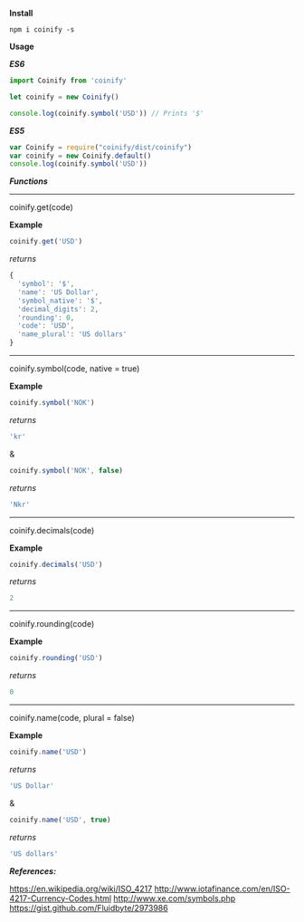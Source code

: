 **Install**

```.batch
npm i coinify -s
```

**Usage**

***ES6***
```.js
import Coinify from 'coinify'

let coinify = new Coinify()

console.log(coinify.symbol('USD')) // Prints '$'

```

***ES5***
```.js
var Coinify = require("coinify/dist/coinify")
var coinify = new Coinify.default()
console.log(coinify.symbol('USD'))
```

***Functions***
_____________________________________

coinify.get(code)

**Example**

```.js
coinify.get('USD')
```
*returns*

```.js
{
  'symbol': '$',
  'name': 'US Dollar',
  'symbol_native': '$',
  'decimal_digits': 2,
  'rounding': 0,
  'code': 'USD',
  'name_plural': 'US dollars'
}
```
_____________________________________

coinify.symbol(code, native = true)

**Example**

```.js
coinify.symbol('NOK')
```
*returns*
```.js
'kr'
```
&
```.js
coinify.symbol('NOK', false)
```
*returns*
```.js
'Nkr'
```
_____________________________________

coinify.decimals(code)

**Example**

```.js
coinify.decimals('USD')
```
*returns*
```.js
2
```
_____________________________________

coinify.rounding(code)

**Example**

```.js
coinify.rounding('USD')
```
*returns*
```.js
0
```
_____________________________________

coinify.name(code, plural = false)

**Example**

```.js
coinify.name('USD')
```
*returns*
```.js
'US Dollar'
```
&
```.js
coinify.name('USD', true)
```
*returns*
```.js
'US dollars'
```


***References:***

https://en.wikipedia.org/wiki/ISO_4217
http://www.iotafinance.com/en/ISO-4217-Currency-Codes.html
http://www.xe.com/symbols.php
https://gist.github.com/Fluidbyte/2973986
